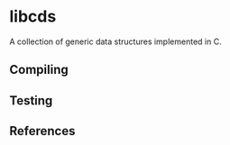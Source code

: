 # libcds

A collection of generic data structures implemented in C.

## Compiling

## Testing

## References


